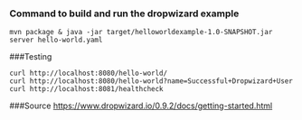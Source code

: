 ### Command to build and run the dropwizard example
`mvn package & java -jar target/helloworldexample-1.0-SNAPSHOT.jar server hello-world.yaml`

###Testing

```
curl http://localhost:8080/hello-world/
curl http://localhost:8080/hello-world?name=Successful+Dropwizard+User
curl http://localhost:8081/healthcheck
```

###Source
https://www.dropwizard.io/0.9.2/docs/getting-started.html
